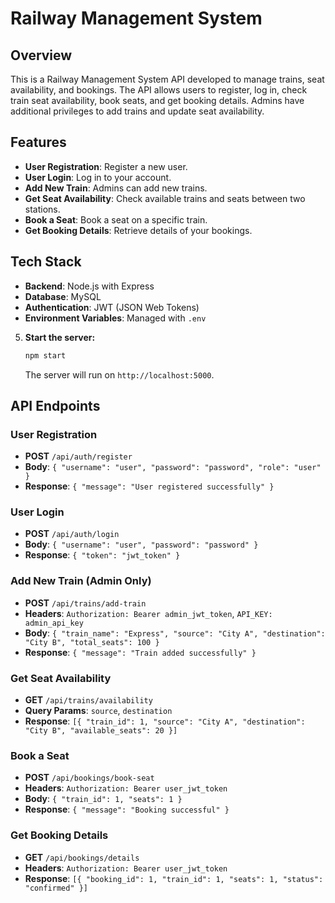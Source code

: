 # Railway Management System

## Overview

This is a Railway Management System API developed to manage trains, seat availability, and bookings. The API allows users to register, log in, check train seat availability, book seats, and get booking details. Admins have additional privileges to add trains and update seat availability.

## Features

- **User Registration**: Register a new user.
- **User Login**: Log in to your account.
- **Add New Train**: Admins can add new trains.
- **Get Seat Availability**: Check available trains and seats between two stations.
- **Book a Seat**: Book a seat on a specific train.
- **Get Booking Details**: Retrieve details of your bookings.

## Tech Stack

- **Backend**: Node.js with Express
- **Database**: MySQL
- **Authentication**: JWT (JSON Web Tokens)
- **Environment Variables**: Managed with `.env`

5. **Start the server:**

    ```sh
    npm start
    ```

    The server will run on `http://localhost:5000`.

## API Endpoints

### User Registration

- **POST** `/api/auth/register`
- **Body**: `{ "username": "user", "password": "password", "role": "user" }`
- **Response**: `{ "message": "User registered successfully" }`

### User Login

- **POST** `/api/auth/login`
- **Body**: `{ "username": "user", "password": "password" }`
- **Response**: `{ "token": "jwt_token" }`

### Add New Train (Admin Only)

- **POST** `/api/trains/add-train`
- **Headers**: `Authorization: Bearer admin_jwt_token`, `API_KEY: admin_api_key`
- **Body**: `{ "train_name": "Express", "source": "City A", "destination": "City B", "total_seats": 100 }`
- **Response**: `{ "message": "Train added successfully" }`

### Get Seat Availability

- **GET** `/api/trains/availability`
- **Query Params**: `source`, `destination`
- **Response**: `[{ "train_id": 1, "source": "City A", "destination": "City B", "available_seats": 20 }]`

### Book a Seat

- **POST** `/api/bookings/book-seat`
- **Headers**: `Authorization: Bearer user_jwt_token`
- **Body**: `{ "train_id": 1, "seats": 1 }`
- **Response**: `{ "message": "Booking successful" }`

### Get Booking Details

- **GET** `/api/bookings/details`
- **Headers**: `Authorization: Bearer user_jwt_token`
- **Response**: `[{ "booking_id": 1, "train_id": 1, "seats": 1, "status": "confirmed" }]`

